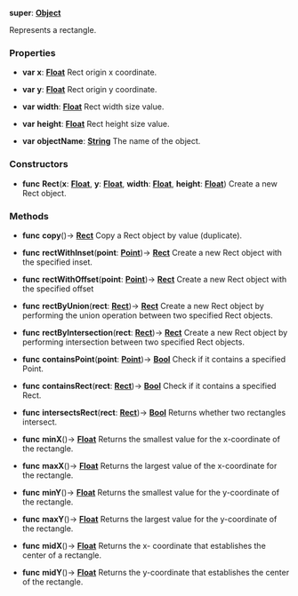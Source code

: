 **super**: **[Object](../gravity/object.md)**

Represents a rectangle.

### Properties

* **var** **x**: **[Float](../gravity/float.md)**
Rect origin x coordinate.

* **var** **y**: **[Float](../gravity/float.md)**
Rect origin y coordinate.

* **var** **width**: **[Float](../gravity/float.md)**
Rect width size value.

* **var** **height**: **[Float](../gravity/float.md)**
Rect height size value.

* **var** **objectName**: **[String](../gravity/string.md)**
The name of the object.



### Constructors

* **func** **Rect**(**x**: **[Float](../gravity/float.md)**, **y**: **[Float](../gravity/float.md)**, **width**: **[Float](../gravity/float.md)**, **height**: **[Float](../gravity/float.md)**)
Create a new Rect object.



### Methods

* **func** **copy**()-> <strong>[Rect](Rect.md)</strong> 
Copy a Rect object by value (duplicate).

* **func** **rectWithInset**(**point**: **[Point](Point.md)**)-> <strong>[Rect](Rect.md)</strong> 
Create a new Rect object with the specified inset.

* **func** **rectWithOffset**(**point**: **[Point](Point.md)**)-> <strong>[Rect](Rect.md)</strong> 
Create a new Rect object with the specified offset

* **func** **rectByUnion**(**rect**: **[Rect](Rect.md)**)-> <strong>[Rect](Rect.md)</strong> 
Create a new Rect object by performing the union operation between two specified Rect objects.

* **func** **rectByIntersection**(**rect**: **[Rect](Rect.md)**)-> <strong>[Rect](Rect.md)</strong> 
Create a new Rect object by performing intersection between two specified Rect objects.

* **func** **containsPoint**(**point**: **[Point](Point.md)**)-> <strong>[Bool](../gravity/bool.md)</strong> 
Check if it contains a specified Point.

* **func** **containsRect**(**rect**: **[Rect](Rect.md)**)-> <strong>[Bool](../gravity/bool.md)</strong> 
Check if it contains a specified Rect.

* **func** **intersectsRect**(**rect**: **[Rect](Rect.md)**)-> <strong>[Bool](../gravity/bool.md)</strong> 
Returns whether two rectangles intersect.

* **func** **minX**()-> <strong>[Float](../gravity/float.md)</strong> 
Returns the smallest value for the x-coordinate of the rectangle.

* **func** **maxX**()-> <strong>[Float](../gravity/float.md)</strong> 
Returns the largest value of the x-coordinate for the rectangle.

* **func** **minY**()-> <strong>[Float](../gravity/float.md)</strong> 
Returns the smallest value for the y-coordinate of the rectangle.

* **func** **maxY**()-> <strong>[Float](../gravity/float.md)</strong> 
Returns the largest value for the y-coordinate of the rectangle.

* **func** **midX**()-> <strong>[Float](../gravity/float.md)</strong> 
Returns the x- coordinate that establishes the center of a rectangle.

* **func** **midY**()-> <strong>[Float](../gravity/float.md)</strong> 
Returns the y-coordinate that establishes the center of the rectangle.





